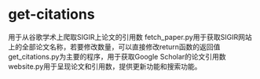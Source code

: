 # get-citations
用于从谷歌学术上爬取SIGIR上论文的引用数
fetch_paper.py用于获取SIGIR网站上的全部论文名称，若要修改数量，可以直接修改return函数的返回值
get_citations.py为主要的程序，用于获取Google Scholar的论文引用数
website.py用于呈现论文和引用数，提供更新功能和搜索功能。
